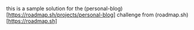 this is a sample solution for the (personal-blog)[https://roadmap.sh/projects/personal-blog] challenge from  (roadmap.sh)[https://roadmap.sh]